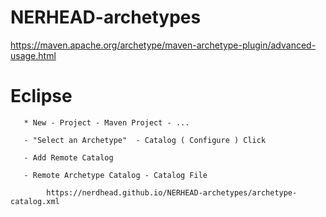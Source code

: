 # NERHEAD-archetypes
https://maven.apache.org/archetype/maven-archetype-plugin/advanced-usage.html


# Eclipse

       * New - Project - Maven Project - ... 

       - "Select an Archetype"  - Catalog ( Configure ) Click
       
       - Add Remote Catalog
       
       - Remote Archetype Catalog - Catalog File
       
            https://nerdhead.github.io/NERHEAD-archetypes/archetype-catalog.xml
            
            
